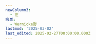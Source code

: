 ```yaml
---
newColumn3:
  - 左
病巣:
  - Wernicke野
lastmod: '2025-03-02'
last_edited: 2025-02-27T00:00:00.000Z
---
```



